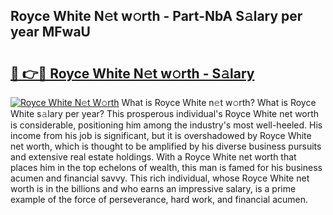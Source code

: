 ## Royce White N𝚎t w𝚘rth - Part-NbA S𝚊lary per year MFwaU

# <h2><a href="http://gc47q3.nevu.top/?p=Royce+White">🔗 👉🔴 Royce White N𝚎t w𝚘rth - S𝚊lary</a></h2>

[![Royce White N𝚎t W𝚘rth](https://i.imgur.com/Oavwk0R.jpeg)](http://gc47q3.nevu.top/?p=Royce+White)
What is Royce White n𝚎t w𝚘rth? What is Royce White s𝚊lary per year?
This prosperous individual's Royce White net worth is considerable, positioning him among the industry's most well-heeled. His income from his job is significant, but it is overshadowed by Royce White net worth, which is thought to be amplified by his diverse business pursuits and extensive real estate holdings. With a Royce White net worth that places him in the top echelons of wealth, this man is famed for his business acumen and financial savvy. This rich individual, whose Royce White net worth is in the billions and who earns an impressive salary, is a prime example of the force of perseverance, hard work, and financial acumen.
